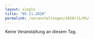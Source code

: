 ```yaml
---
layout: single
title: "05.11.2020"
permalink: /veranstaltungen/2020/11/05/
---
```


Keine Veranstaltung an diesem Tag.
